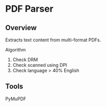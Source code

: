 # PDF Parser
## Overview
Extracts text content from multi-format PDFs.

Algorithm
1. Check DRM 
2. Check scanned using DPI
3. Check language > 40% English

## Tools
PyMuPDF
